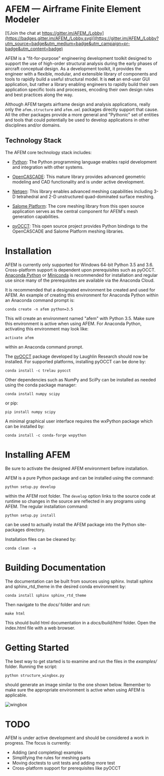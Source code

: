 # AFEM — Airframe Finite Element Modeler

[![Join the chat at https://gitter.im/AFEM_/Lobby](https://badges.gitter.im/AFEM_/Lobby.svg)](https://gitter.im/AFEM_/Lobby?utm_source=badge&utm_medium=badge&utm_campaign=pr-badge&utm_content=badge)

AFEM is a "fit-for-purpose" engineering development toolkit designed to support
the use of high-order structural analysis during the early phases of aircraft
conceptual design. As a development toolkit, it provides the engineer with a
flexible, modular, and extensible library of components and tools to rapidly
build a useful structural model. It is **not** an end-user GUI application, but
rather a library enabling engineers to rapidly build their own application
specific tools and processes, encoding their own design rules and best
practices along the way.

Although AFEM targets airframe design and analysis applications, really only
the ``afem.structure`` and ``afem.oml`` packages directly support that cause.
All the other packages provide a more general and "Pythonic" set of entities
and tools that could potentially be used to develop applications in other
disciplines and/or domains.

## Technology Stack
The AFEM core technology stack includes:

* [Python](https://www.python.org/): The Python programming language enables
  rapid development and integration with other systems.

* [OpenCASCADE](https://www.opencascade.com): This mature library provides
  advanced geometric modeling and CAD functionality and is under active
  development.

* [Netgen](https://sourceforge.net/projects/netgen-mesher): This library
  enables advanced meshing capabilities including 3-D tetrahedral and 2-D
  unstructured quad-dominated surface meshing.

* [Salome Platform](http://www.salome-platform.org): The core meshing library
  from this open source application serves as the central component for
  AFEM's mesh generation capabilities.
  
* [pyOCCT](https://github.com/LaughlinResearch/pyOCCT): This open source
  project provides Python bindings to the OpenCASCADE and Salome Platform
  meshing libraries.

# Installation
AFEM is currently only supported for Windows 64-bit Python 3.5 and 3.6.
Cross-platform support is dependent upon prerequisites such as pyOCCT.
[Anaconda Python](https://www.anaconda.com/download/) or
[Miniconda](https://conda.io/miniconda.html) is recommended for installation
and regular use since many of the prerequisites are available via the Anaconda
Cloud.

It is recommended that a designated environment be created and used for AFEM.
An example of creating this environment for Anaconda Python within an Anaconda
command prompt is:

    conda create -n afem python=3.5

This will create an environment named "afem" with Python 3.5. Make sure this
environment is active when using AFEM. For Anaconda Python, activating this
environment may look like:

    activate afem

within an Anaconda command prompt.
 
The [pyOCCT](https://github.com/LaughlinResearch/pyOCCT) package developed by
Laughlin Research should now be installed. For supported platforms, installing
pyOCCT can be done by:

    conda install -c trelau pyocct

Other dependencies such as NumPy and SciPy can be installed as needed using
the conda package manager:

    conda install numpy scipy
    
or pip:

    pip install numpy scipy
    
A minimal graphical user interface requires the wxPython package which can be
installed by:

    conda install -c conda-forge wxpython

# Installing AFEM
Be sure to activate the designed AFEM environment before installation.

AFEM is a pure Python package and can be installed using the command:

    python setup.py develop

within the AFEM root folder. The ``develop`` option links to the source code
at runtime so changes in the source are reflected in any programs using AFEM.
The regular installation command:

    python setup.py install
    
can be used to actually install the AFEM package into the Python site-packages
directory.

Installation files can be cleaned by:

    conda clean -a

# Building Documentation
The documentation can be built from sources using sphinx. Install sphinx and
sphinx_rtd_theme in the desired conda environment by:

    conda install sphinx sphinx_rtd_theme
    
Then navigate to the *docs/* folder and run:

    make html

This should build html documentation in a *docs/build/html* folder. Open the 
index.html file with a web browser.

# Getting Started
The best way to get started is to examine and run the files in the *examples/*
folder. Running the script:

    python structure_wingbox.py
    
should generate an image similar to the one shown below. Remember to make sure
the appropriate environment is active when using AFEM is applicable.

![wingbox](./docs/source/resources/wingbox.png)

# TODO
AFEM is under active development and should be considered a work in progress.
The focus is currently:

* Adding (and completing) examples
* Simplifying the rules for meshing parts
* Moving doctests to unit tests and adding more test
* Cross-platform support for prerequisites like pyOCCT
